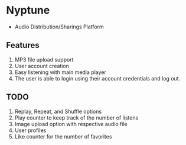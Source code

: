 # Nyptune
* Audio Distribution/Sharings Platform

## Features
1.  MP3 file upload support
2.  User account creation 
3.  Easy listening with main media player  
4.  The user is able to login using their account credentials and log out.

## TODO
1. Replay, Repeat, and Shuffle options
2. Play counter to keep track of the number of listens
3. Image upload option with respective audio file
4. User profiles
5. Like counter for the number of favorites

